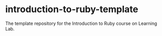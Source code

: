 # introduction-to-ruby-template
The template repository for the Introduction to Ruby course on Learning Lab.
